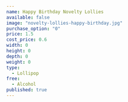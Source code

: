 ```yaml
---
name: Happy Birthday Novelty Lollies
available: false
image: "novelty-lollies-happy-birthday.jpg"
purchase_option: "0"
price: 1.5
cost_price: 0.6
width: 0
height: 0
depth: 0
weight: 0
type: 
  - Lollipop
free: 
  - Alcohol
published: true
---
```

